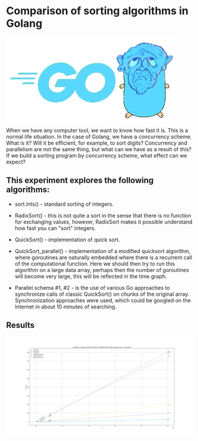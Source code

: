 # Comparison of sorting algorithms in Golang

![dot.png](gopher.png)

When we have any computer tool, we want to know how fast it is. This is a normal life situation.
In the case of Golang, we have a concurrency scheme. What is it? Will it be efficient, for example, to sort digits?
Concurrency and parallelism are not the same thing, but what can we have as a result of this?
If we build a sorting program by concurrency scheme, what effect can we expect?

## This experiment explores the following algorithms:

* sort.Ints() - standard sorting of integers.

* RadixSort() - this is not quite a sort in the sense that there is no function for exchanging values, however, RadixSort makes it possible
understand how fast you can "sort" integers.

* QuickSort() - implementation of quick sort.

* QuickSort_parallel() - implementation of a modified quicksort algorithm, where goroutines are naturally embedded where there is a recurrent call of the computational function. 
Here we should then try to run this algorithm on a large data array, perhaps then the number of goroutines will become very large, this will be reflected in the time graph.

* Parallel schema #1, #2 - is the use of various Go approaches to synchronize calls of classic QuickSort() on chunks of the original array. 
Synchronization approaches were used, which could be googled on the Internet in about 10 minutes of searching.

## Results

![dot.png](example4.png)
